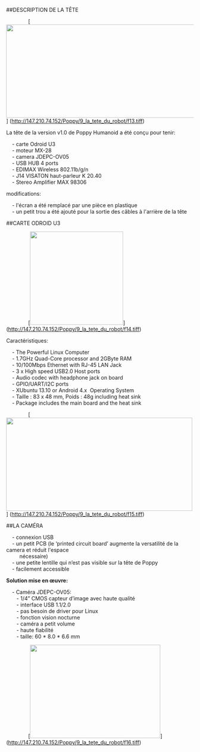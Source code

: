 ##DESCRIPTION DE LA TÊTE

&nbsp;&nbsp;&nbsp;&nbsp;&nbsp;&nbsp;&nbsp;&nbsp;&nbsp;&nbsp;&nbsp;&nbsp;&nbsp;&nbsp;
[<img src="http://147.210.74.152/Poppy/9_la_tete_du_robot/f13.tiff" width="700" height="250" >]
(http://147.210.74.152/Poppy/9_la_tete_du_robot/f13.tiff)

La tête de la version v1.0 de Poppy Humanoid a été conçu pour tenir:

&nbsp;&nbsp;&nbsp; - carte Odroid U3 <BR>
&nbsp;&nbsp;&nbsp; - moteur MX-28 <BR>
&nbsp;&nbsp;&nbsp; - camera JDEPC-OV05 <BR>
&nbsp;&nbsp;&nbsp; - USB HUB 4 ports <BR>
&nbsp;&nbsp;&nbsp; - EDIMAX Wireless 802.11b/g/n <BR>
&nbsp;&nbsp;&nbsp; - J14 VISATON haut-parleur K 20.40 <BR>
&nbsp;&nbsp;&nbsp; - Stereo Amplifier MAX 98306 <BR>

modifications:

&nbsp;&nbsp;&nbsp; - l'écran a été remplacé par une pièce en plastique <BR>
&nbsp;&nbsp;&nbsp; - un petit trou a été ajouté pour la sortie des câbles à l'arrière de la tête <BR>

##CARTE ODROID U3

&nbsp;&nbsp;&nbsp;&nbsp;&nbsp;&nbsp;&nbsp;&nbsp;&nbsp;&nbsp;&nbsp;&nbsp;&nbsp;&nbsp;
[<img src="http://147.210.74.152/Poppy/9_la_tete_du_robot/f14.tiff" width="250" height="250" >]
(http://147.210.74.152/Poppy/9_la_tete_du_robot/f14.tiff)

Caractéristiques:

&nbsp;&nbsp;&nbsp; - The Powerful Linux Computer <BR>
&nbsp;&nbsp;&nbsp; - 1.7GHz Quad-Core processor and 2GByte RAM <BR>
&nbsp;&nbsp;&nbsp; - 10/100Mbps Ethernet with RJ-45 LAN Jack <BR>
&nbsp;&nbsp;&nbsp; - 3 x High speed USB2.0 Host ports <BR>
&nbsp;&nbsp;&nbsp; - Audio codec with headphone jack on board <BR>
&nbsp;&nbsp;&nbsp; - GPIO/UART/I2C ports <BR>
&nbsp;&nbsp;&nbsp; - XUbuntu 13.10 or Android 4.x  Operating System <BR>
&nbsp;&nbsp;&nbsp; - Taille : 83 x 48 mm, Poids : 48g including heat sink <BR>
&nbsp;&nbsp;&nbsp; - Package includes the main board and the heat sink <BR>

&nbsp;&nbsp;&nbsp;&nbsp;&nbsp;&nbsp;&nbsp;&nbsp;&nbsp;&nbsp;&nbsp;&nbsp;&nbsp;&nbsp;
[<img src="http://147.210.74.152/Poppy/9_la_tete_du_robot/f15.tiff" width="500" height="250" >]
(http://147.210.74.152/Poppy/9_la_tete_du_robot/f15.tiff)

##LA CAMÉRA

&nbsp;&nbsp;&nbsp; - connexion USB <BR>
&nbsp;&nbsp;&nbsp; - un petit PCB (le ‘printed circuit board’ augmente la versatilité de la camera et réduit l'espace <BR> &nbsp;&nbsp;&nbsp;&nbsp;&nbsp;&nbsp;&nbsp;&nbsp;&nbsp;nécessaire) <BR>
&nbsp;&nbsp;&nbsp; - une petite lentille qui n’est pas visible sur la tête de Poppy <BR>
&nbsp;&nbsp;&nbsp; - facilement accessible <BR>

**Solution mise en œuvre:**

&nbsp;&nbsp;&nbsp; - Caméra JDEPC-OV05: <BR>
&nbsp;&nbsp;&nbsp;&nbsp;&nbsp;&nbsp; - 1/4” CMOS capteur d’image avec haute qualité <BR>
&nbsp;&nbsp;&nbsp;&nbsp;&nbsp;&nbsp; - interface USB 1.1/2.0 <BR>
&nbsp;&nbsp;&nbsp;&nbsp;&nbsp;&nbsp; - pas besoin de driver pour Linux <BR>
&nbsp;&nbsp;&nbsp;&nbsp;&nbsp;&nbsp; - fonction vision nocturne <BR>
&nbsp;&nbsp;&nbsp;&nbsp;&nbsp;&nbsp; - caméra a petit volume <BR>
&nbsp;&nbsp;&nbsp;&nbsp;&nbsp;&nbsp; - haute fiabilité <BR>
&nbsp;&nbsp;&nbsp;&nbsp;&nbsp;&nbsp; - taille: 60 * 8.0 * 6.6 mm <BR>

&nbsp;&nbsp;&nbsp;&nbsp;&nbsp;&nbsp;&nbsp;&nbsp;&nbsp;&nbsp;&nbsp;&nbsp;&nbsp;&nbsp;
[<img src="http://147.210.74.152/Poppy/9_la_tete_du_robot/f16.tiff" width="350" height="250" >]
(http://147.210.74.152/Poppy/9_la_tete_du_robot/f16.tiff)
